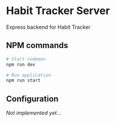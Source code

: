 # Habit Tracker Server

Express backend for Habit Tracker

## NPM commands

```bash
# Start nodemon
npm run dev

# Run application
npm run start
```

## Configuration
*Not implemented yet...*

